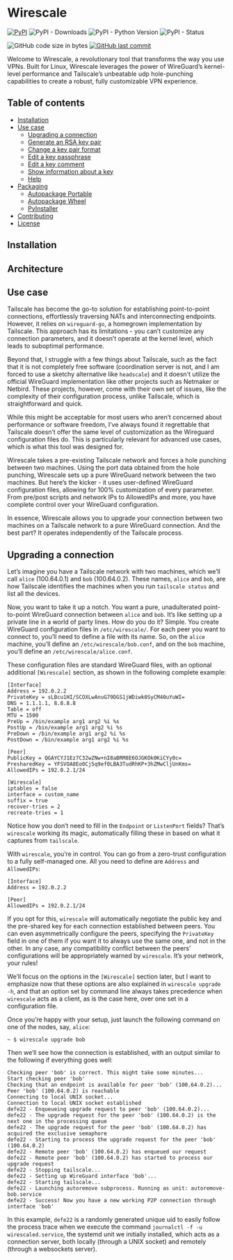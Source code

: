# Wirescale

[![PyPI](https://img.shields.io/pypi/v/wirescale?label=latest)](https://pypi.org/project/wirescale/)
![PyPI - Downloads](https://img.shields.io/pypi/dm/wirescale)
![PyPI - Python Version](https://img.shields.io/pypi/pyversions/wirescale)
![PyPI - Status](https://img.shields.io/pypi/status/wirescale)

![GitHub code size in bytes](https://img.shields.io/github/languages/code-size/fernandoenzo/wirescale)
[![GitHub last commit](https://img.shields.io/github/last-commit/fernandoenzo/parallel-utils)](https://github.com/fernandoenzo/wirescale)

Welcome to Wirescale, a revolutionary tool that transforms the way you use VPNs. Built for Linux, Wirescale leverages the power of WireGuard’s kernel-level performance
and Tailscale’s unbeatable udp hole-punching capabilities to create a robust, fully customizable VPN experience.

## Table of contents

<!--ts-->

* [Installation](#installation)
* [Use case](#use-case)
    * [Upgrading a connection](#upgrading-a-connection)
    * [Generate an RSA key pair](#generate-an-rsa-key-pair)
    * [Change a key pair format](#change-a-key-pair-format)
    * [Edit a key passphrase](#edit-a-key-passphrase)
    * [Edit a key comment](#edit-a-key-comment)
    * [Show information about a key](#show-information-about-a-key)
    * [Help](#help)
* [Packaging](#packaging)
    * [Autopackage Portable](#autopackage-portable)
    * [Autopackage Wheel](#autopackage-wheel)
    * [PyInstaller](#pyinstaller)
* [Contributing](#contributing)
* [License](#license)

<!--te-->

## Installation

## Architecture

## Use case

Tailscale has become the go-to solution for establishing point-to-point connections, effortlessly traversing NATs and interconnecting endpoints.
However, it relies on `wireguard-go`, a homegrown implementation by Tailscale. This approach has its limitations - you can’t customize any connection
parameters, and it doesn’t operate at the kernel level, which leads to suboptimal performance.

Beyond that, I struggle with a few things about Tailscale, such as the fact that it is not completely free software (coordination server is not,
and I am forced to use a sketchy alternative like `headscale`) and it doesn't utilize the official WireGuard implementation like other projects such as
Netmaker or Netbird. These projects, however, come with their own set of issues, like the complexity of their configuration process, unlike Tailscale,
which is straightforward and quick.

While this might be acceptable for most users who aren’t concerned about performance or software freedom, I’ve always found it regrettable that Tailscale
doesn’t offer the same level of customization as the Wireguard configuration files do. This is particularly relevant for advanced use cases, which is what
this tool was designed for.

Wirescale takes a pre-existing Tailscale network and forces a hole punching between two machines. Using the port data obtained from the hole punching, Wirescale
sets up a pure WireGuard network between the two machines. But here’s the kicker - it uses user-defined WireGuard configuration files, allowing for 100% customization
of every parameter. From pre/post scripts and network IPs to AllowedIPs and more, you have complete control over your WireGuard configuration.

In essence, Wirescale allows you to upgrade your connection between two machines on a Tailscale network to a pure WireGuard connection. And the best part?
It operates independently of the Tailscale process.

## Upgrading a connection

Let’s imagine you have a Tailscale network with two machines, which we’ll call `alice` (100.64.0.1) and `bob` (100.64.0.2). These names, `alice` and `bob`, are how
Tailscale identifies the machines when you run `tailscale status` and list all the devices.

Now, you want to take it up a notch. You want a pure, unadulterated point-to-point WireGuard connection between `alice` and `bob`. It’s like setting up a private line in
a world of party lines. How do you do it? Simple. You create WireGuard configuration files in `/etc/wirescale/`. For each peer you want to connect to, you’ll need to define
a file with its name. So, on the `alice` machine, you’ll define an `/etc/wirescale/bob.conf`, and on the `bob` machine, you’ll define an `/etc/wirescale/alice.conf`.

These configuration files are standard WireGuard files, with an optional additional `[Wirescale]` section, as shown in the following complete example:

```
[Interface]
Address = 192.0.2.2
PrivateKey = sLBcu1HI/SCOXLwAnuG79DGS1jWDiwk0SyCM40uYuWI=
DNS = 1.1.1.1, 8.8.8.8
Table = off
MTU = 1500
PreUp = /bin/example arg1 arg2 %i %s
PostUp = /bin/example arg1 arg2 %i %s
PreDown = /bin/example arg1 arg2 %i %s
PostDown = /bin/example arg1 arg2 %i %s

[Peer]
PublicKey = QGAYCYJ1Ez7C32wZNw+nI8aBRM8E6OJGKOk0KiCYy0c=
PresharedKey = YFSVOA8Eo0Cj5q9ef0LBA3TudRhKP+3hZMwCljUnKms=
AllowedIPs = 192.0.2.1/24

[Wirescale]
iptables = false
interface = custom_name
suffix = true
recover-tries = 2
recreate-tries = 1
```

Notice how you don’t need to fill in the `Endpoint` or `ListenPort` fields? That’s `wirescale` working its magic, automatically filling these in based on what it captures from `tailscale`.

With `wirescale`, you’re in control. You can go from a zero-trust configuration to a fully self-managed one. All you need to define are `Address` and `AllowedIPs`:

```
[Interface]
Address = 192.0.2.2

[Peer]
AllowedIPs = 192.0.2.1/24
```

If you opt for this, `wirescale` will automatically negotiate the public key and the pre-shared key for each connection established between peers. You can even asymmetrically
configure the peers, specifying the `PrivateKey` field in one of them if you want it to always use the same one, and not in the other. In any case, any compatibility conflict
between the peers’ configurations will be appropriately warned by `wirescale`. It’s your network, your rules!

We’ll focus on the options in the `[Wirescale]` section later, but I want to emphasize now that these options are also explained in `wirescale upgrade -h`, and that an option
set by command line always takes precedence when `wirescale` acts as a client, as is the case here, over one set in a configuration file.

Once you’re happy with your setup, just launch the following command on one of the nodes, say, `alice`:

```
~ $ wirescale upgrade bob
```

Then we’ll see how the connection is established, with an output similar to the following if everything goes well:

```
Checking peer 'bob' is correct. This might take some minutes...
Start checking peer 'bob'
Checking that an endpoint is available for peer 'bob' (100.64.0.2)...
Peer 'bob' (100.64.0.2) is reachable
Connecting to local UNIX socket...
Connection to local UNIX socket established
defe22 - Enqueueing upgrade request to peer 'bob' (100.64.0.2)...
defe22 - The upgrade request for the peer 'bob' (100.64.0.2) is the next one in the processing queue
defe22 - The upgrade request for the peer 'bob' (100.64.0.2) has acquired the exclusive semaphore
defe22 - Starting to process the upgrade request for the peer 'bob' (100.64.0.2)
defe22 - Remote peer 'bob' (100.64.0.2) has enqueued our request
defe22 - Remote peer 'bob' (100.64.0.2) has started to process our upgrade request
defe22 - Stopping tailscale...
defe22 - Setting up WireGuard interface 'bob'...
defe22 - Starting tailscale...
defe22 - Launching autoremove subprocess. Running as unit: autoremove-bob.service
defe22 - Success! Now you have a new working P2P connection through interface 'bob'
```

In this example, `defe22` is a randomly generated unique uid to easily follow the process trace when we execute the command `journalctl -f -u wirescaled.service`,
the systemd unit we initially installed, which acts as a connection server, both locally (through a UNIX socket) and remotely (through a websockets server).